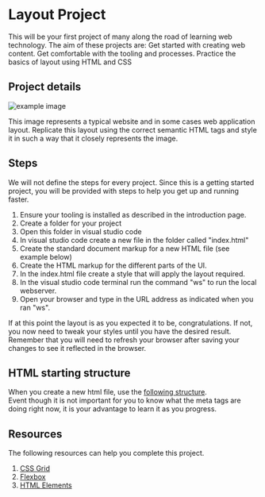 # Layout Project
This will be your first project of many along the road of learning web technology. The aim of these projects are:
Get started with creating web content.
Get comfortable with the tooling and processes.
Practice the basics of layout using HTML and CSS

## Project details
![example image](https://github.com/caperaven/training/blob/master/images/layout.svg)

This image represents a typical website and in some cases web application layout. Replicate this layout using the correct semantic HTML tags and style it in such a way that it closely represents the image.

## Steps
We will not define the steps for every project.
Since this is a getting started project, you will be provided with steps to help you get up and running faster.

1. Ensure your tooling is installed as described in the introduction page.
1. Create a folder for your project
1. Open this folder in visual studio code
1. In visual studio code create a new file in the folder called "index.html"
1. Create the standard document markup for a new HTML file (see example below)
1. Create the HTML markup for the different parts of the UI.
1. In the index.html file create a style that will apply the layout required.
1. In the visual studio code terminal run the command "ws" to run the local webserver.
1. Open your browser and type in the URL address as indicated when you ran "ws".

If at this point the layout is as you expected it to be, congratulations.
If not, you now need to tweak your styles until you have the desired result. Remember that you will need to refresh your browser after saving your changes to see it reflected in the browser.

## HTML starting structure
When you create a new html file, use the [following structure](https://github.com/caperaven/training/blob/master/files/index.html).  
Event though it is not important for you to know what the meta tags are doing right now, it is your advantage to learn it as you progress.

## Resources
The following resources can help you complete this project.

1. [CSS Grid](https://tympanus.net/codrops/css_reference/grid/)
1. [Flexbox](https://tympanus.net/codrops/css_reference/flexbox/)
1. [HTML Elements](https://developer.mozilla.org/en-US/docs/Web/HTML/Element)

